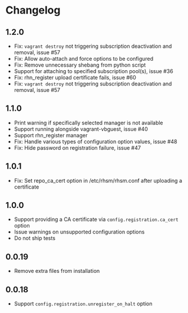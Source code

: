 # Changelog

## 1.2.0

- Fix: `vagrant destroy` not triggering subscription deactivation and removal, issue #57
- Fix: Allow auto-attach and force options to be configured
- Fix: Remove unnecessary shebang from python script
- Support for attaching to specified subscription pool(s), issue #36
- Fix: rhn_register upload certificate fails, issue #60
- Fix: `vagrant destroy` not triggering subscription deactivation and removal, issue #57

## 1.1.0

- Print warning if specifically selected manager is not available
- Support running alongside vagrant-vbguest, issue #40
- Support rhn_register manager
- Fix: Handle various types of configuration option values, issue #48
- Fix: Hide password on registration failure, issue #47

## 1.0.1

- Fix: Set repo_ca_cert option in /etc/rhsm/rhsm.conf after uploading a certificate

## 1.0.0

- Support providing a CA certificate via `config.registration.ca_cert` option
- Issue warnings on unsupported configuration options
- Do not ship tests

## 0.0.19

- Remove extra files from installation

## 0.0.18

- Support `config.registration.unregister_on_halt` option
